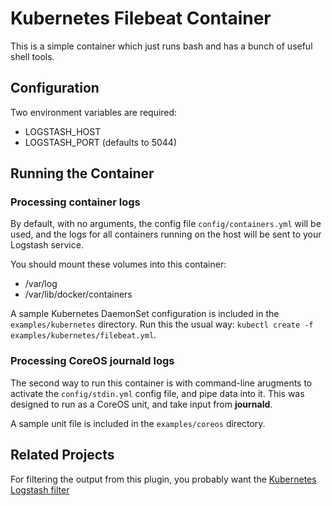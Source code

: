 Kubernetes Filebeat Container
==============================================================================

This is a simple container which just runs bash and has a bunch of useful
shell tools.

Configuration
------------------------------------------------------------------------------

Two environment variables are required:

* LOGSTASH_HOST
* LOGSTASH_PORT (defaults to 5044)


Running the Container
------------------------------------------------------------------------------

### Processing container logs

By default, with no arguments, the config file `config/containers.yml` will be
used, and the logs for all containers running on the host will be sent to your
Logstash service.

You should mount these volumes into this container:

* /var/log
* /var/lib/docker/containers

A sample Kubernetes DaemonSet configuration is included in the `examples/kubernetes`
directory.  Run this the usual way:
`kubectl create -f examples/kubernetes/filebeat.yml`.


### Processing CoreOS journald logs

The second way to run this container is with command-line arugments to activate
the `config/stdin.yml` config file, and pipe data into it.  This was designed
to run as a CoreOS unit, and take input from **journald**.

A sample unit file is included in the `examples/coreos` directory.


Related Projects
------------------------------------------------------------------------------

For filtering the output from this plugin, you probably want the
[Kubernetes Logstash filter](https://github.com/vaijab/logstash-filter-kubernetes)
